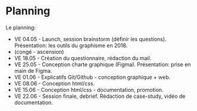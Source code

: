 # Planning

Le planning: 

- VE 04.05 - Launch, session brainstorm (définir les questions). Présentation: les outils du graphisme en 2018.
- (congé - ascension)
- VE 18.05 - Création du questionnaire, rédaction du mail.
- VE 25.05 - Conception charte graphique (Figma). Présentation: prise en main de Figma.
- VE 01.06 - Explicatifs Git/Github - conception graphique + web.
- VE 08.06 - Conception html/css.
- VE 15.06 - Conception html/css - documentation, promotion.
- VE 22.06 - Session finale, debrief. Rédaction de case-study, vidéo de documentation.